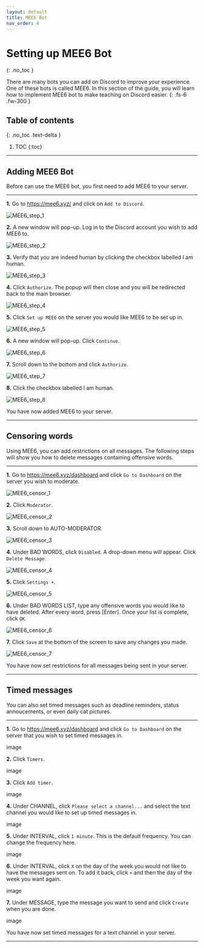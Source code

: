 ```yaml
---
layout: default
title: MEE6 Bot
nav_order: 4
---
```


# Setting up MEE6 Bot
{: .no_toc }

There are many bots you can add on Discord to improve your experience. One of these bots is called MEE6. In this section of the guide, you will learn how to implement MEE6 bot to make teaching on Discord easier.
{: .fs-6 .fw-300 }

## Table of contents
{: .no_toc .text-delta }

1. TOC
{:toc}

---

## Adding MEE6 Bot

Before can use the MEE6 bot, you first need to add MEE6 to your server.

---

**1.** Go to https://mee6.xyz/ and click on `Add to Discord`.

![MEE6_step_1](https://github.com/maxiwu13133/Discord-for-Teachers/blob/gh-pages/assets/images/MEE6_steps/MEE6_step_1.png?raw=true)

**2.** A new window will pop-up. Log in to the Discord account you wish to add MEE6 to.

![MEE6_step_2](https://github.com/maxiwu13133/Discord-for-Teachers/blob/gh-pages/assets/images/MEE6_steps/MEE6_step_2.png?raw=true)

**3.** Verify that you are indeed human by clicking the checkbox labelled I am human.

![MEE6_step_3](https://github.com/maxiwu13133/Discord-for-Teachers/blob/gh-pages/assets/images/MEE6_steps/MEE6_step_3.png?raw=true)

**4.** Click `Authorize`. The popup will then close and you will be redirected back to the main browser.

![MEE6_step_4](https://github.com/maxiwu13133/Discord-for-Teachers/blob/gh-pages/assets/images/MEE6_steps/MEE6_step_4.png?raw=true)

**5.** Click `Set up MEE6` on the server you would like MEE6 to be set up in.

![MEE6_step_5](https://github.com/maxiwu13133/Discord-for-Teachers/blob/gh-pages/assets/images/MEE6_steps/MEE6_step_5.png?raw=true)

**6.** A new window will pop-up. Click `Continue`.

![MEE6_step_6](https://github.com/maxiwu13133/Discord-for-Teachers/blob/gh-pages/assets/images/MEE6_steps/MEE6_step_6.png?raw=true)

**7.** Scroll down to the bottom and click `Authorize`.

![MEE6_step_7](https://github.com/maxiwu13133/Discord-for-Teachers/blob/gh-pages/assets/images/MEE6_steps/MEE6_step_7.png?raw=true)

**8.** Click the checkbox labelled I am human.

![MEE6_step_8](https://github.com/maxiwu13133/Discord-for-Teachers/blob/gh-pages/assets/images/MEE6_steps/MEE6_step_8.png?raw=true)

You have now added MEE6 to your server.

---

## Censoring words

Using MEE6, you can add restrictions on all messages. The following steps will show you how to delete messages containing offensive words.

---

**1.** Go to https://mee6.xyz/dashboard and click `Go to Dashboard` on the server you wish to moderate.

![MEE6_censor_1](https://github.com/maxiwu13133/Discord-for-Teachers/blob/gh-pages/assets/images/MEE6_steps/MEE6_censor_1.png?raw=true)

**2.** Click `Moderator`.

![MEE6_censor_2](https://github.com/maxiwu13133/Discord-for-Teachers/blob/gh-pages/assets/images/MEE6_steps/MEE6_censor_2.png?raw=true)

**3.** Scroll down to AUTO-MODERATOR.

![MEE6_censor_3](https://github.com/maxiwu13133/Discord-for-Teachers/blob/gh-pages/assets/images/MEE6_steps/MEE6_censor_3.png?raw=true)

**4.** Under BAD WORDS, click `Disabled`. A drop-down menu will appear. Click `Delete Message`.

![MEE6_censor_4](https://github.com/maxiwu13133/Discord-for-Teachers/blob/gh-pages/assets/images/MEE6_steps/MEE6_censor_4.png?raw=true)

**5.** Click `Settings +`.

![MEE6_censor_5](https://github.com/maxiwu13133/Discord-for-Teachers/blob/gh-pages/assets/images/MEE6_steps/MEE6_censor_5.png?raw=true)

**6.** Under BAD WORDS LIST, type any offensive words you would like to have deleted. After every word, press [Enter]. Once your list is complete, click `OK`.

![MEE6_censor_6](https://github.com/maxiwu13133/Discord-for-Teachers/blob/gh-pages/assets/images/MEE6_steps/MEE6_censor_6.png?raw=true)

**7.** Click `Save` at the bottom of the screen to save any changes you made.

![MEE6_censor_7](https://github.com/maxiwu13133/Discord-for-Teachers/blob/gh-pages/assets/images/MEE6_steps/MEE6_censor_7.png?raw=true)

You have now set restrictions for all messages being sent in your server.

---

## Timed messages

You can also set timed messages such as deadline reminders, status annoucements, or even daily cat pictures.

---

**1.** Go to https://mee6.xyz/dashboard and click `Go to Dashboard` on the server that you wish to set timed messages in.

image

**2.** Click `Timers`.

image

**3.** Click `Add timer`.

image

**4.** Under CHANNEL, click `Please select a channel...` and select the text channel you would like to set up timed messages in.

image

**5.** Under INTERVAL, click `1 minute`. This is the default frequency. You can change the frequency here.

image

**6.** Under INTERVAL, click `X` on the day of the week you would not like to have the messages sent on. To add it back, click `+` and then the day of the week you want again.

image

**7.** Under MESSAGE, type the message you want to send and click `Create` when you are done.

image

You have now set timed messages for a text channel in your server.

---
